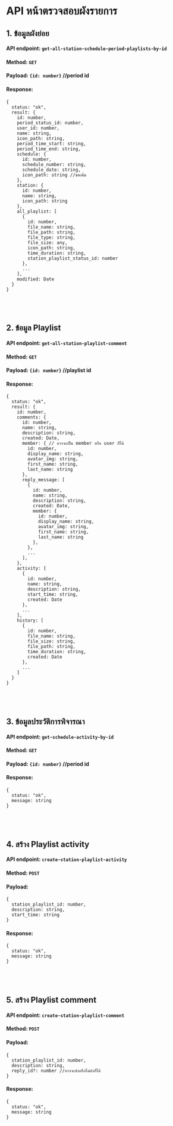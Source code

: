 # API หน้าตรวจสอบผังรายการ

## 1. ข้อมูลผังย่อย
#### API endpoint: ```get-all-station-schedule-period-playlists-by-id```
#### Method: ```GET```
#### Payload: ```{id: number}``` //period id
#### Response:
```
{
  status: "ok",
  result: {
    id: number,
    period_status_id: number,
    user_id: number,
    name: string,
    icon_path: string,
    period_time_start: string,
    period_time_end: string,
    schedule: {
      id: number,
      schedule_number: string,
      schedule_date: string,
      icon_path: string //ขอเพิ่ม
    },
    station: {
      id: number,
      name: string,
      icon_path: string
    },
    all_playlist: [
      {
        id: number,
        file_name: string,
        file_path: string,
        file_type: string,
        file_size: any,
        icon_path: string,
        time_duration: string,
        station_playlist_status_id: number
      },
      ...
    ],
    modified: Date
  }
}
```
## &nbsp;
## 2. ข้อมูล Playlist
#### API endpoint: ```get-all-station-playlist-comment```
#### Method: ```GET```
#### Payload: ```{id: number}``` //playlist id
#### Response:
```
{
  status: "ok",
  result: {
    id: number,
    comments: {
      id: number,
      name: string,
      description: string,
      created: Date,
      member: { // อาจจะเป็น member หรือ user ก็ได้
        id: number,
        display_name: string,
        avatar_img: string,
        first_name: string,
        last_name: string
      },
      reply_message: [
        {
          id: number,
          name: string,
          description: string,
          created: Date,
          member: {
            id: number,
            display_name: string,
            avatar_img: string,
            first_name: string,
            last_name: string
          },
        },
        ...
      ],
    }, 
    activity: [
      {
        id: number,
        name: string,
        description: string,
        start_time: string,
        created: Date
      },
      ...
    ],
    history: [
      {
        id: number,
        file_name: string,
        file_size: string,
        file_path: string,
        time_duration: string,
        created: Date
      },
      ...
    ]
  }
}
```

## &nbsp;
## 3. ข้อมูลประวัติการพิจารณา
#### API endpoint: ```get-schedule-activity-by-id```
#### Method: ```GET```
#### Payload: ```{id: number}``` //period id
#### Response: 
```
{
  status: "ok",
  message: string
}
```

## &nbsp;
## 4. สร้าง Playlist activity
#### API endpoint: ```create-station-playlist-activity```
#### Method: ```POST```
#### Payload: 
```
{
  station_playlist_id: number,
  description: string,
  start_time: string
}
```
#### Response: 
```
{
  status: "ok",
  message: string
}
```

## &nbsp;
## 5. สร้าง Playlist comment
#### API endpoint: ```create-station-playlist-comment```
#### Method: ```POST```
#### Payload: 
```
{
  station_playlist_id: number,
  description: string,
  reply_id?: number //อาจจะส่งหรือไม่ส่งก็ได้
}
```
#### Response: 
```
{
  status: "ok",
  message: string
}
```
